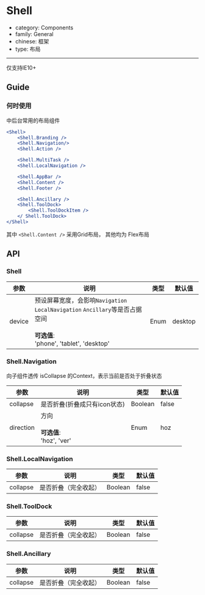 # Shell

-   category: Components
-   family: General
-   chinese: 框架
-   type: 布局

---

仅支持IE10+

## Guide

### 何时使用

中后台常用的布局组件

````jsx
<Shell>
    <Shell.Branding />
    <Shell.Navigation/>
    <Shell.Action />

    <Shell.MultiTask />
    <Shell.LocalNavigation />

    <Shell.AppBar />
    <Shell.Content />
    <Shell.Footer />

    <Shell.Ancillary />
    <Shell.ToolDock>
        <Shell.ToolDockItem />
    </ Shell.ToolDock>
</Shell>
````

其中 `<Shell.Content />` 采用Grid布局， 其他均为 Flex布局

## API

### Shell
| 参数                  | 说明          | 类型              | 默认值              |
| -------------------- | ------------ | ----------------- | ------------------ |
| device             | 预设屏幕宽度，会影响`Navigation` `LocalNavigation` `Ancillary`等是否占据空间<br><br>**可选值**:<br>'phone', 'tablet', 'desktop'     | Enum         |  desktop    |

### Shell.Navigation
向子组件透传 isCollapse 的Context，表示当前是否处于折叠状态

| 参数                  | 说明          | 类型              | 默认值              |
| -------------------- | ------------ | ----------------- | ------------------ |
| collapse   | 是否折叠(折叠成只有icon状态)   | Boolean         | false     |
| direction  | 方向<br><br>**可选值**:<br>'hoz', 'ver'    | Enum         |  hoz    |


### Shell.LocalNavigation
| 参数                  | 说明          | 类型              | 默认值              |
| -------------------- | ------------ | ----------------- | ------------------ |
| collapse   | 是否折叠（完全收起）    | Boolean         | false     |

### Shell.ToolDock
| 参数                  | 说明          | 类型              | 默认值              |
| -------------------- | ------------ | ----------------- | ------------------ |
| collapse   | 是否折叠（完全收起）   | Boolean         | false     |

### Shell.Ancillary
| 参数                  | 说明          | 类型              | 默认值              |
| -------------------- | ------------ | ----------------- | ------------------ |
| collapse   | 是否折叠（完全收起）   | Boolean         | false     |

